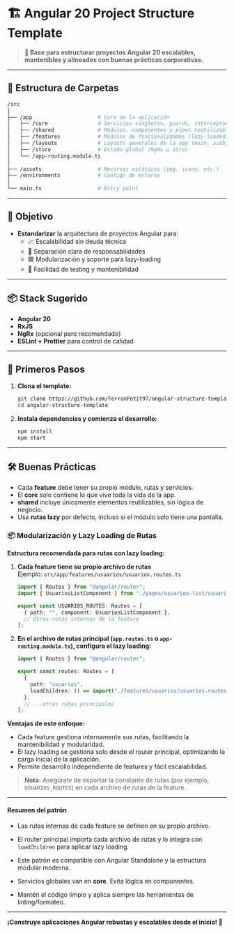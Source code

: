 # 🏗️ Angular 20 Project Structure Template

> **🧱 Base para estructurar proyectos Angular 20 escalables, mantenibles y alineados con buenas prácticas corporativas.**

---

## 📁 Estructura de Carpetas

```bash
/src
│
├── /app                     # Core de la aplicación
│   ├── /core                # Servicios singleton, guards, interceptors
│   ├── /shared              # Módulos, componentes y pipes reutilizables
│   ├── /features            # Módulos de funcionalidades (lazy-loaded)
│   ├── /layouts             # Layouts generales de la app (main, auth, etc.)
│   ├── /store               # Estado global (NgRx u otro)
│   └── /app-routing.module.ts
│
├── /assets                  # Recursos estáticos (img, icons, etc.)
├── /environments            # Configs de entorno
│
└── main.ts                  # Entry point
```

---

## 🎯 Objetivo

- **Estandarizar** la arquitectura de proyectos Angular para:
  - 📈 Escalabilidad sin deuda técnica
  - 🧩 Separación clara de responsabilidades
  - 🟦 Modularización y soporte para lazy-loading
  - 🧪 Facilidad de testing y mantenibilidad

---

## 📦 Stack Sugerido

- **Angular 20**
- **RxJS**
- **NgRx** (opcional pero recomendado)
- **ESLint + Prettier** para control de calidad

---

## 🚀 Primeros Pasos

1. **Clona el template:**

   ```bash
   git clone https://github.com/FerranPetit97/angular-structure-template.git
   cd angular-structure-template
   ```

2. **Instala dependencias y comienza el desarrollo:**

   ```bash
   npm install
   npm start
   ```

---

## 🛠️ Buenas Prácticas

- Cada **feature** debe tener su propio módulo, rutas y servicios.
- El **core** solo contiene lo que vive toda la vida de la app.
- **shared** incluye únicamente elementos reutilizables, sin lógica de negocio.
- Usa **rutas lazy** por defecto, incluso si el módulo solo tiene una pantalla.

### 📦 Modularización y Lazy Loading de Rutas

**Estructura recomendada para rutas con lazy loading:**

1. **Cada feature tiene su propio archivo de rutas**  
   Ejemplo: `src/app/features/usuarios/usuarios.routes.ts`

   ```typescript
   import { Routes } from "@angular/router";
   import { UsuariosListComponent } from "./pages/usuarios-list/usuarios-list.component";

   export const USUARIOS_ROUTES: Routes = [
     { path: "", component: UsuariosListComponent },
     // Otras rutas internas de la feature
   ];
   ```

2. **En el archivo de rutas principal (`app.routes.ts` o `app-routing.module.ts`), configura el lazy loading:**

   ```typescript
   import { Routes } from "@angular/router";

   export const routes: Routes = [
     {
       path: "usuarios",
       loadChildren: () => import("./features/usuarios/usuarios.routes").then((m) => m.USUARIOS_ROUTES),
     },
     // ...otras rutas principales
   ];
   ```

**Ventajas de este enfoque:**

- Cada feature gestiona internamente sus rutas, facilitando la mantenibilidad y modularidad.
- El lazy loading se gestiona solo desde el router principal, optimizando la carga inicial de la aplicación.
- Permite desarrollo independiente de features y fácil escalabilidad.

> **Nota:** Asegúrate de exportar la constante de rutas (por ejemplo, `USUARIOS_ROUTES`) en cada archivo de rutas de la feature.

---

#### Resumen del patrón

- Las rutas internas de cada feature se definen en su propio archivo.
- El router principal importa cada archivo de rutas y lo integra con `loadChildren` para aplicar lazy loading.
- Este patrón es compatible con Angular Standalone y la estructura modular moderna.

- Servicios globales van en **core**. Evita lógica en componentes.
- Mantén el código limpio y aplica siempre las herramientas de linting/formateo.

---

**¡Construye aplicaciones Angular robustas y escalables desde el inicio! 🚀**
